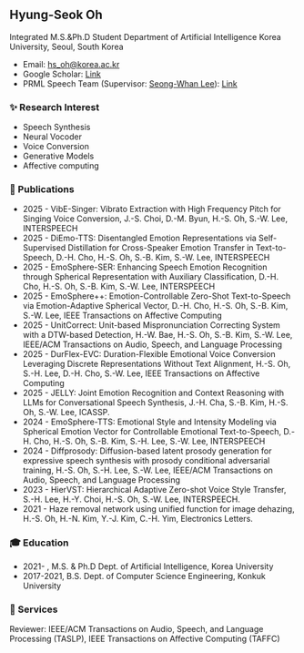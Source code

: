 ## Hyung-Seok Oh 
Integrated M.S.&Ph.D Student Department of Artificial Intelligence Korea University, Seoul, South Korea
 - Email: hs_oh@korea.ac.kr
 - Google Scholar: [Link](https://scholar.google.com/citations?user=pgJeqLIAAAAJ&hl=en)
 - PRML Speech Team (Supervisor: [Seong-Whan Lee](http://pr.korea.ac.kr/sub2_1.php?code=LSW)): [Link](https://prml-lab-speech-team.github.io/demo/)

### ✨ Research Interest
- Speech Synthesis
- Neural Vocoder
- Voice Conversion
- Generative Models
- Affective computing 

### 📖 Publications
- 2025 - VibE-Singer: Vibrato Extraction with High Frequency Pitch for Singing Voice Conversion, J.-S. Choi, D.-M. Byun, H.-S. Oh, S.-W. Lee, INTERSPEECH
- 2025 - DiEmo-TTS: Disentangled Emotion Representations via Self-Supervised Distillation for Cross-Speaker Emotion Transfer in Text-to-Speech, D.-H. Cho, H.-S. Oh, S.-B. Kim, S.-W. Lee, INTERSPEECH
- 2025 - EmoSphere-SER: Enhancing Speech Emotion Recognition through Spherical Representation with Auxiliary Classification, D.-H. Cho, H.-S. Oh, S.-B. Kim, S.-W. Lee, INTERSPEECH
- 2025 - EmoSphere++: Emotion-Controllable Zero-Shot Text-to-Speech via Emotion-Adaptive Spherical Vector, D.-H. Cho, H.-S. Oh, S.-B. Kim, S.-W. Lee, IEEE Transactions on Affective Computing
- 2025 - UnitCorrect: Unit-based Mispronunciation Correcting System with a DTW-based Detection, H.-W. Bae, H.-S. Oh, S.-B. Kim, S.-W. Lee, IEEE/ACM Transactions on Audio, Speech, and Language Processing
- 2025 - DurFlex-EVC: Duration-Flexible Emotional Voice Conversion Leveraging Discrete Representations Without Text Alignment, H.-S. Oh, S.-H. Lee, D.-H. Cho, S.-W. Lee, IEEE Transactions on Affective Computing
- 2025 - JELLY: Joint Emotion Recognition and Context Reasoning with LLMs for Conversational Speech Synthesis, J.-H. Cha, S.-B. Kim, H.-S. Oh, S.-W. Lee, ICASSP.
- 2024 - EmoSphere-TTS: Emotional Style and Intensity Modeling via Spherical Emotion Vector for Controllable Emotional Text-to-Speech, D.-H. Cho, H.-S. Oh, S.-B. Kim, S.-H. Lee, S.-W. Lee, INTERSPEECH
- 2024 - Diffprosody: Diffusion-based latent prosody generation for expressive speech synthesis with prosody conditional adversarial training, H.-S. Oh, S.-H. Lee, S.-W. Lee, IEEE/ACM Transactions on Audio, Speech, and Language Processing
- 2023 - HierVST: Hierarchical Adaptive Zero-shot Voice Style Transfer, S.-H. Lee, H.-Y. Choi, H.-S. Oh, S.-W. Lee, INTERSPEECH.
- 2021 - Haze removal network using unified function for image dehazing, H.-S. Oh, H.-N. Kim, Y.-J. Kim, C.-H. Yim, Electronics Letters.


### 🎓 Education
- 2021-    , M.S. & Ph.D Dept. of Artificial Intelligence, Korea University 
- 2017-2021, B.S. Dept. of Computer Science Engineering, Konkuk University
  
### 🎉 Services
Reviewer: IEEE/ACM Transactions on Audio, Speech, and Language Processing (TASLP), IEEE Transactions on Affective Computing (TAFFC)

<!--
**hsoh0306/hsoh0306** is a ✨ _special_ ✨ repository because its `README.md` (this file) appears on your GitHub profile.

Here are some ideas to get you started:

- 🔭 I’m currently working on ...
- 🌱 I’m currently learning ...
- 👯 I’m looking to collaborate on ...
- 🤔 I’m looking for help with ...
- 💬 Ask me about ...
- 📫 How to reach me: ...
- 😄 Pronouns: ...
- ⚡ Fun fact: ...
-->
